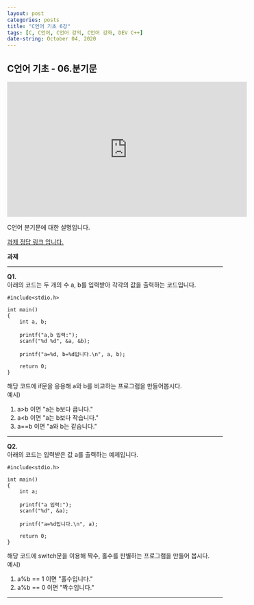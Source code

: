 ```yaml
---
layout: post
categories: posts
title: "C언어 기초 6강"
tags: [C, C언어, C언어 강의, C언어 강좌, DEV C++]
date-string: October 04, 2020
---
```


## C언어 기초 - 06.분기문

<center>
<iframe width="560" height="315" src="https://www.youtube.com/embed/Jdi_rzxx0qE" frameborder="0" allow="accelerometer; autoplay; clipboard-write; encrypted-media; gyroscope; picture-in-picture" allowfullscreen></iframe>
</center>

C언어 분기문에 대한 설명입니다.

[<u>과제 정답 링크 입니다.</u>](https://github.com/highwindl/homework/tree/master/C%EC%96%B8%EC%96%B4%20%EA%B8%B0%EC%B4%88%206%EA%B0%95)

**과제**
<hr/>

**Q1.**  
아래의 코드는 두 개의 수 a, b를 입력받아 각각의 값을 출력하는 코드입니다.  

	#include<stdio.h>

	int main()
	{
		int a, b;
	
		printf("a,b 입력:");
		scanf("%d %d", &a, &b);
	
		printf("a=%d, b=%d입니다.\n", a, b);	
	
		return 0;	
	}

해당 코드에 if문을 응용해 a와 b를 비교하는 프로그램을 만들어봅시다.  
예시)
1. a>b 이면 "a는 b보다 큽니다."
2. a<b 이면 "a는 b보다 작습니다."
3. a==b 이면 "a와 b는 같습니다."

<hr/>

**Q2.**  
아래의 코드는 입력받은 값 a를 출력하는 예제입니다.

	#include<stdio.h>

	int main()
	{
		int a;
	
		printf("a 입력:");
		scanf("%d", &a);
	
		printf("a=%d입니다.\n", a);	
	
		return 0;	
	}


해당 코드에 switch문을 이용해 짝수, 홀수를 판별하는 프로그램을 만들어 봅시다.  
예시)
1. a%b == 1 이면 "홀수입니다."
2. a%b == 0 이면 "짝수입니다."

<hr/>


